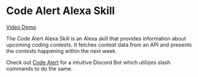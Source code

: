 # Code Alert Alexa Skill

[Video Demo](https://youtu.be/Xec3wMYwdkA)

The Code Alert Alexa Skill is an Alexa skill that provides information about upcoming coding contests. It fetches contest data from an API and presents the contests happening within the next week.

Check out [Code Alert](https://github.com/VishnuVardhanBR/CodeAlert) for a intuitive Discord Bot which utilizes slash commands to do the same. 
